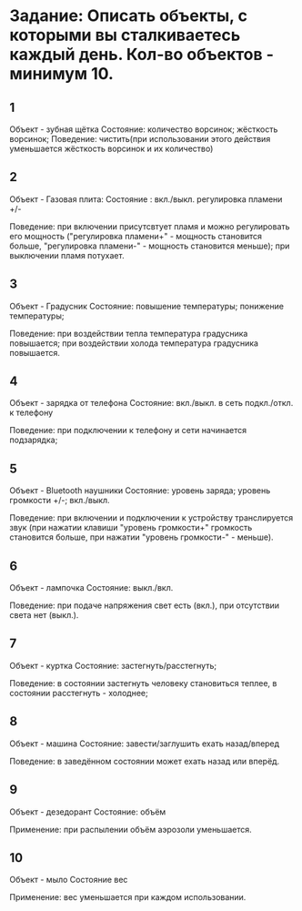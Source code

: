 # Задание: Описать объекты, с которыми вы сталкиваетесь каждый день. Кол-во объектов - минимум 10.

## 1
Объект - зубная щётка
Состояние: количество ворсинок;
жёсткость ворсинок;
Поведение: чистить(при использовании этого действия уменьшается жёсткость ворсинок и их количество)

## 2
Объект - Газовая плита:
Состояние : 
вкл./выкл.
регулировка пламени +/-

Поведение: при включении присутсвтует пламя и можно регулировать его мощность ("регулировка пламени+" - мощность становится больше, "регулировка пламени-" - мощность становится меньше);
при выключении пламя потухает.

## 3 
Объект - Градусник
Состояние:
повышение температуры;
понижение температуры;

Поведение: при воздействии тепла температура градусника повышается;
при воздействии холода температура градусника повышается.

## 4
Объект - зарядка от телефона
Состояние: 
вкл./выкл. в сеть
подкл./откл. к телефону

Поведение: при подключении к телефону и сети начинается подзарядка;


## 5
Объект - Bluetooth наушники
Состояние:
уровень заряда;
уровень громкости +/-;
вкл./выкл.

Поведение: при включении и подключении к устройству транслируется звук (при нажатии клавиши "уровень громкости+" громкость становится больше, при нажатии "уровень громкости-" - меньше). 

## 6
Объект - лампочка
Состояние:
выкл./вкл.

Поведение: при подаче напряжения свет есть (вкл.), при отсутствии света нет (выкл.).

## 7
Объект - куртка
Состояние:
застегнуть/расстегнуть;

Поведение: в состоянии застегнуть человеку становиться теплее, в состоянии расстегнуть - холоднее;

## 8
Объект - машина
Состояние:
завести/заглушить
ехать назад/вперед

Поведение: в заведённом состоянии может ехать назад или вперёд.

## 9
Объект - дезедорант
Состояние:
объём

Применение: при распылении объём аэрозоли уменьшается.


## 10
Объект - мыло
Состояние
вес

Применение: вес уменьшается при каждом использовании.


